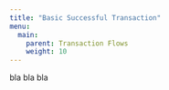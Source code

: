 ```yaml
---
title: "Basic Successful Transaction"
menu:
  main:
    parent: Transaction Flows
    weight: 10
---
```


bla bla bla
